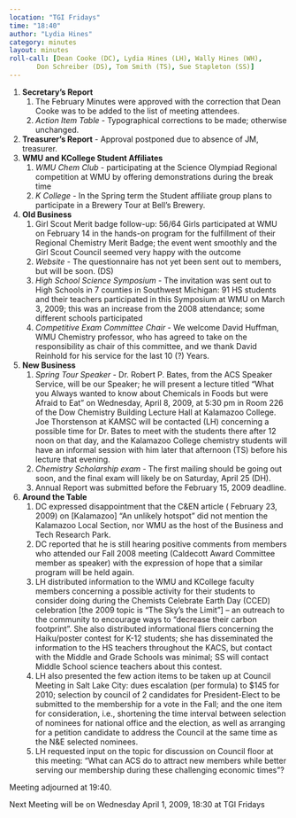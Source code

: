```yaml
---
location: "TGI Fridays"
time: "18:40"
author: "Lydia Hines"
category: minutes
layout: minutes
roll-call: [Dean Cooke (DC), Lydia Hines (LH), Wally Hines (WH),
	   Don Schreiber (DS), Tom Smith (TS), Sue Stapleton (SS)]
---
```


1. **Secretary’s Report**
   1. The February Minutes were approved with the correction that Dean Cooke was to be added to the list of meeting attendees.
   2. *Action Item Table* - Typographical corrections to be made; otherwise unchanged.
2. **Treasurer’s Report** - Approval postponed due to absence of JM, treasurer.
3. **WMU and KCollege Student Affiliates**
   1. *WMU Chem Club* - participating at the Science Olympiad Regional competition at WMU by offering demonstrations during the break time
   2. *K College* - In the Spring term the Student affiliate group plans to participate in a Brewery Tour at Bell’s Brewery.
4. **Old Business**
   1. Girl Scout Merit badge follow-up: 56/64 Girls participated at WMU on February 14 in the hands-on program for the fulfillment of their Regional Chemistry Merit Badge; the event went smoothly and the Girl Scout Council seemed very happy with the outcome
   2. *Website* - The questionnaire has not yet been sent out to members, but will be soon. (DS)
   3. *High School Science Symposium* - The invitation was sent out to High Schools in 7 counties in Southwest Michigan: 91 HS students and their teachers participated in this Symposium at WMU on March 3, 2009; this was an increase from the 2008 attendance; some different schools participated
   4. *Competitive Exam Committee Chair* - We welcome David Huffman, WMU Chemistry professor, who has agreed to take on the responsibility as chair of this committee, and we thank David Reinhold for his service for the last 10 (?) Years.
5. **New Business**
   1. *Spring Tour Speaker* - Dr. Robert P. Bates, from the ACS Speaker Service, will be our Speaker; he will present a lecture titled “What you Always wanted to know about Chemicals in Foods but were Afraid to Eat” on Wednesday, April 8, 2009, at 5:30 pm in Room 226 of the Dow Chemistry Building Lecture Hall at Kalamazoo College. Joe Thorstenson at KAMSC will be contacted (LH) concerning a possible time for Dr. Bates to meet with the students there after 12 noon on that day, and the Kalamazoo College chemistry students will have an informal session with him later that afternoon (TS) before his lecture that evening.
   2. *Chemistry Scholarship exam* - The first mailing should be going out soon, and the final exam will likely be on Saturday, April 25 (DH).
   3. Annual Report was submitted before the February 15, 2009 deadline.
6. **Around the Table**
   1. DC expressed disappointment that the C&EN article ( February 23, 2009) on [Kalamazoo] “An unlikely hotspot” did not mention the Kalamazoo Local Section, nor WMU as the host of the Business and Tech Research Park.
   2. DC reported that he is still hearing positive comments from members who attended our Fall 2008 meeting (Caldecott Award Committee member as speaker) with the expression of hope that a similar program will be held again.
   3. LH distributed information to the WMU and KCollege faculty members concerning a possible activity for their students to consider doing during the Chemists Celebrate Earth Day (CCED) celebration [the 2009 topic is “The Sky’s the Limit”] – an outreach to the community to encourage ways to “decrease their carbon footprint”. She also distributed informational fliers concerning the Haiku/poster contest for K-12 students; she has disseminated the information to the HS teachers throughout the KACS, but contact with the Middle and Grade Schools was minimal; SS will contact Middle School science teachers about this contest.
   4. LH also presented the few action items to be taken up at Council Meeting in Salt Lake City: dues escalation (per formula) to $145 for 2010; selection by council of 2 candidates for President-Elect to be submitted to the membership for a vote in the Fall; and the one item for consideration, i.e., shortening the time interval between selection of nominees for national office and the election, as well as arranging for a petition candidate to address the Council at the same time as the N&E selected nominees.
   5. LH requested input on the topic for discussion on Council floor at this meeting: “What can ACS do to attract new members while better serving our membership during these challenging economic times”?

Meeting adjourned at 19:40.

Next Meeting will be on Wednesday April 1, 2009, 18:30 at TGI Fridays
